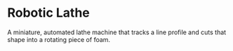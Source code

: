 # Robotic Lathe

A miniature, automated lathe machine that tracks a line profile and cuts that shape into a rotating piece of foam.
